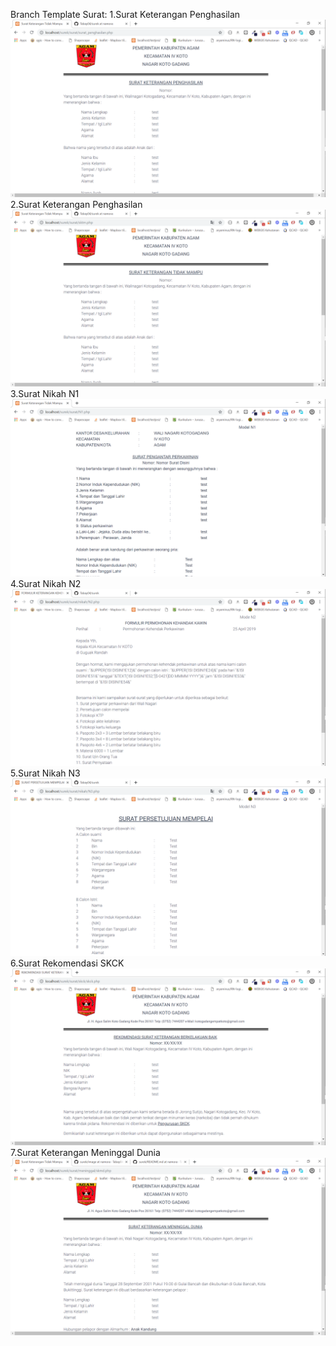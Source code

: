 Branch Template Surat:
1.Surat Keterangan Penghasilan
![alt text](https://github.com/Tabay04/surek/blob/namora/image/penghasilan.png)
2.Surat Keterangan Penghasilan
![alt text](https://github.com/Tabay04/surek/blob/namora/image/sktm.png)
3.Surat Nikah N1
![alt text](https://github.com/Tabay04/surek/blob/namora/image/N1.png)
4.Surat Nikah N2
![alt text](https://github.com/Tabay04/surek/blob/namora/image/N2.png)
5.Surat Nikah N3
![alt text](https://github.com/Tabay04/surek/blob/namora/image/N3.png)
6.Surat Rekomendasi SKCK
![alt text](https://github.com/Tabay04/surek/blob/namora/image/skck.png)
7.Surat Keterangan Meninggal Dunia
![alt text](https://github.com/Tabay04/surek/blob/namora/image/skmd.png)
